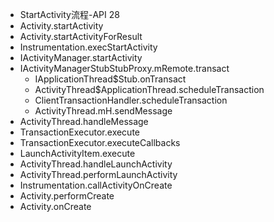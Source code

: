 - StartActivity流程-API 28
- Activity.startActivity
- Activity.startActivityForResult
- Instrumentation.execStartActivity
- IActivityManager.startActivity
- IActivityManagerStubStubProxy.mRemote.transact
	- IApplicationThread$Stub.onTransact
	- ActivityThread$ApplicationThread.scheduleTransaction
	- ClientTransactionHandler.scheduleTransaction
	- ActivityThread.mH.sendMessage
- ActivityThread.handleMessage
- TransactionExecutor.execute
- TransactionExecutor.executeCallbacks
- LaunchActivityItem.execute
- ActivityThread.handleLaunchActivity
- ActivityThread.performLaunchActivity
- Instrumentation.callActivityOnCreate
- Activity.performCreate
- Activity.onCreate